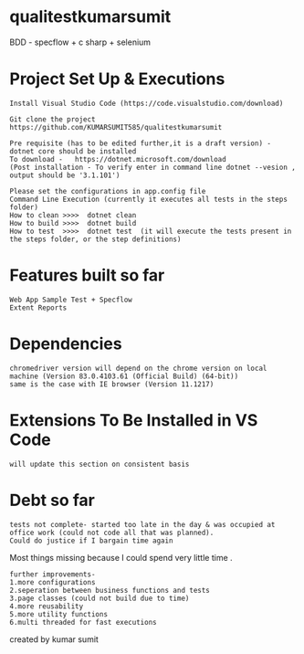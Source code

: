 # qualitestkumarsumit
BDD - specflow + c sharp + selenium
# Project Set Up & Executions

    Install Visual Studio Code (https://code.visualstudio.com/download)
    
    Git clone the project https://github.com/KUMARSUMIT585/qualitestkumarsumit
    
    Pre requisite (has to be edited further,it is a draft version) -  dotnet core should be installed 
    To download -   https://dotnet.microsoft.com/download
    (Post installation - To verify enter in command line dotnet --vesion , output should be '3.1.101')
        
    Please set the configurations in app.config file    
    Command Line Execution (currently it executes all tests in the steps folder)
    How to clean >>>>  dotnet clean 
    How to build >>>>  dotnet build
    How to test  >>>>  dotnet test  (it will execute the tests present in the steps folder, or the step definitions)  
    

# Features built so far
   
    Web App Sample Test + Specflow
    Extent Reports

# Dependencies 
    chromedriver version will depend on the chrome version on local machine (Version 83.0.4103.61 (Official Build) (64-bit))
    same is the case with IE browser (Version 11.1217)

# Extensions To Be Installed in VS Code
    will update this section on consistent basis
    
    
# Debt so far 
    tests not complete- started too late in the day & was occupied at office work (could not code all that was planned).
    Could do justice if I bargain time again
   Most things missing because I could spend very little time .
   
    further improvements-
    1.more configurations
    2.seperation between business functions and tests
    3.page classes (could not build due to time)
    4.more reusability
    5.more utility functions 
    6.multi threaded for fast executions


    
created by kumar sumit 
